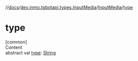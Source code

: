 //[docs](../../../index.md)/[dev.inmo.tgbotapi.types.InputMedia](../index.md)/[InputMedia](index.md)/[type](type.md)



# type  
[common]  
Content  
abstract val [type](type.md): [String](https://kotlinlang.org/api/latest/jvm/stdlib/kotlin/-string/index.html)  



